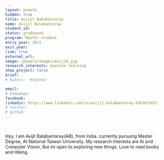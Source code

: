 ```yaml
---
layout: people
hidden: true
title: Avijit Bakabantaray
name: Avijit Balabantaray
student_id: 
status: graduated
program: Master student
entry_year: 2021
exit_year: 
link: true
external_url: 
image: /people/images/Aviji8.jpg
research_interests: machine learning
show_project: false
brief:
# bibsrc: '#bibtex'

email: 
# homepage: 
facebook: 
linkedin: https://www.linkedin.com/in/avijit-balabantaray-43b365163/
# twitter:
# github:
---
```


<br />

Hyy, I am Avijit Balabantaray(AB), from India. currently pursuing Master Degree, At National Taiwan University. My research interests are Ai and Computer Vision, But im open to exploring new things.
Love to read books and Hiking. 
